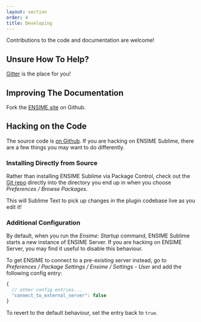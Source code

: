 ```yaml
---
layout: section
order: 4
title: Developing
---
```


Contributions to the code and documentation are welcome!

## Unsure How To Help?

[Gitter][gitter] is the place for you!

## Improving The Documentation

Fork the [ENSIME site][ensime-site] on Github.

## Hacking on the Code

The source code is [on Github][ensime-sublime]. If you are hacking on ENSIME Sublime, there are a few things you may want to do differently.

### Installing Directly from Source

Rather than installing ENSIME Sublime via Package Control, check out the [Git repo][ensime-sublime] directly into the directory you end up in when you choose *Preferences / Browse Packages*.

This will Sublime Text to pick up changes in the plugin codebase live as you edit it!

### Additional Configuration

By default, when you run the *Ensime: Startup* command, ENSIME Sublime starts a new instance of ENSIME Server. If you are hacking on ENSIME Server, you may find it useful to disable this behaviour.

To get ENSIME to connect to a pre-existing server instead, go to *Preferences / Package Settings / Ensime / Settings - User* and add the following config entry:

~~~ javascript
{
  // other config entries...
  "connect_to_external_server": false
}
~~~

To revert to the default behaviour, set the entry back to `true`.



[ensime-site]: https://github.com/ensime/ensime.github.io
[ensime-sublime]: https://github.com/ensime/ensime-sublime
[gitter]: https://gitter.im/ensime/ensime-sublime
